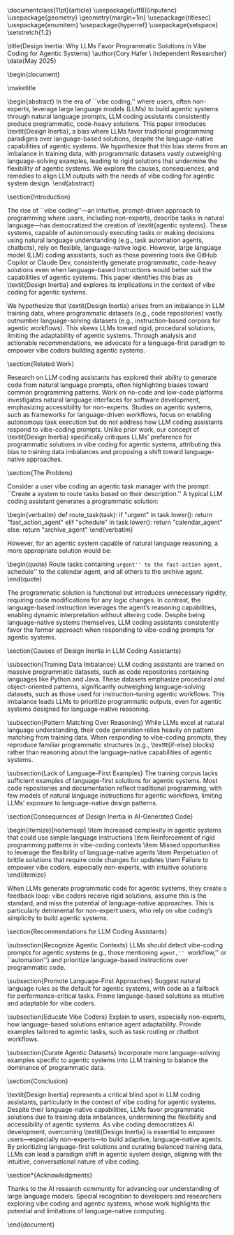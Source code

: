 \documentclass[11pt]{article}
\usepackage[utf8]{inputenc}
\usepackage{geometry}
\geometry{margin=1in}
\usepackage{titlesec}
\usepackage{enumitem}
\usepackage{hyperref}
\usepackage{setspace}
\setstretch{1.2}

\title{Design Inertia: Why LLMs Favor Programmatic Solutions in Vibe Coding for Agentic Systems}
\author{Cory Hafer \\ Independent Researcher}
\date{May 2025}

\begin{document}

\maketitle

\begin{abstract}
In the era of ``vibe coding,'' where users, often non-experts, leverage large language models (LLMs) to build agentic systems through natural language prompts, LLM coding assistants consistently produce programmatic, code-heavy solutions. This paper introduces \textit{Design Inertia}, a bias where LLMs favor traditional programming paradigms over language-based solutions, despite the language-native capabilities of agentic systems. We hypothesize that this bias stems from an imbalance in training data, with programmatic datasets vastly outweighing language-solving examples, leading to rigid solutions that undermine the flexibility of agentic systems. We explore the causes, consequences, and remedies to align LLM outputs with the needs of vibe coding for agentic system design.
\end{abstract}

\section{Introduction}

The rise of ``vibe coding''—an intuitive, prompt-driven approach to programming where users, including non-experts, describe tasks in natural language—has democratized the creation of \textit{agentic systems}. These systems, capable of autonomously executing tasks or making decisions using natural language understanding (e.g., task automation agents, chatbots), rely on flexible, language-native logic. However, large language model (LLM) coding assistants, such as those powering tools like GitHub Copilot or Claude Dev, consistently generate programmatic, code-heavy solutions even when language-based instructions would better suit the capabilities of agentic systems. This paper identifies this bias as \textit{Design Inertia} and explores its implications in the context of vibe coding for agentic systems.

We hypothesize that \textit{Design Inertia} arises from an imbalance in LLM training data, where programmatic datasets (e.g., code repositories) vastly outnumber language-solving datasets (e.g., instruction-based corpora for agentic workflows). This skews LLMs toward rigid, procedural solutions, limiting the adaptability of agentic systems. Through analysis and actionable recommendations, we advocate for a language-first paradigm to empower vibe coders building agentic systems.

\section{Related Work}

Research on LLM coding assistants has explored their ability to generate code from natural language prompts, often highlighting biases toward common programming patterns. Work on no-code and low-code platforms investigates natural language interfaces for software development, emphasizing accessibility for non-experts. Studies on agentic systems, such as frameworks for language-driven workflows, focus on enabling autonomous task execution but do not address how LLM coding assistants respond to vibe-coding prompts. Unlike prior work, our concept of \textit{Design Inertia} specifically critiques LLMs’ preference for programmatic solutions in vibe coding for agentic systems, attributing this bias to training data imbalances and proposing a shift toward language-native approaches.

\section{The Problem}

Consider a user vibe coding an agentic task manager with the prompt: ``Create a system to route tasks based on their description.'' A typical LLM coding assistant generates a programmatic solution:

\begin{verbatim}
def route_task(task):
    if "urgent" in task.lower():
        return "fast_action_agent"
    elif "schedule" in task.lower():
        return "calendar_agent"
    else:
        return "archive_agent"
\end{verbatim}

However, for an agentic system capable of natural language reasoning, a more appropriate solution would be:

\begin{quote}
Route tasks containing ``urgent'' to the fast-action agent, ``schedule'' to the calendar agent, and all others to the archive agent.
\end{quote}

The programmatic solution is functional but introduces unnecessary rigidity, requiring code modifications for any logic changes. In contrast, the language-based instruction leverages the agent’s reasoning capabilities, enabling dynamic interpretation without altering code. Despite being language-native systems themselves, LLM coding assistants consistently favor the former approach when responding to vibe-coding prompts for agentic systems.

\section{Causes of Design Inertia in LLM Coding Assistants}

\subsection{Training Data Imbalance}
LLM coding assistants are trained on massive programmatic datasets, such as code repositories containing languages like Python and Java. These datasets emphasize procedural and object-oriented patterns, significantly outweighing language-solving datasets, such as those used for instruction-tuning agentic workflows. This imbalance leads LLMs to prioritize programmatic outputs, even for agentic systems designed for language-native reasoning.

\subsection{Pattern Matching Over Reasoning}
While LLMs excel at natural language understanding, their code generation relies heavily on pattern matching from training data. When responding to vibe-coding prompts, they reproduce familiar programmatic structures (e.g., \texttt{if-else} blocks) rather than reasoning about the language-native capabilities of agentic systems.

\subsection{Lack of Language-First Examples}
The training corpus lacks sufficient examples of language-first solutions for agentic systems. Most code repositories and documentation reflect traditional programming, with few models of natural language instructions for agentic workflows, limiting LLMs’ exposure to language-native design patterns.

\section{Consequences of Design Inertia in AI-Generated Code}

\begin{itemize}[noitemsep]
\item Increased complexity in agentic systems that could use simple language instructions
\item Reinforcement of rigid programming patterns in vibe-coding contexts
\item Missed opportunities to leverage the flexibility of language-native agents
\item Perpetuation of brittle solutions that require code changes for updates
\item Failure to empower vibe coders, especially non-experts, with intuitive solutions
\end{itemize}

When LLMs generate programmatic code for agentic systems, they create a feedback loop: vibe coders receive rigid solutions, assume this is the standard, and miss the potential of language-native approaches. This is particularly detrimental for non-expert users, who rely on vibe coding’s simplicity to build agentic systems.

\section{Recommendations for LLM Coding Assistants}

\subsection{Recognize Agentic Contexts}
LLMs should detect vibe-coding prompts for agentic systems (e.g., those mentioning ``agent,'' ``workflow,'' or ``automation'') and prioritize language-based instructions over programmatic code.

\subsection{Promote Language-First Approaches}
Suggest natural language rules as the default for agentic systems, with code as a fallback for performance-critical tasks. Frame language-based solutions as intuitive and adaptable for vibe coders.

\subsection{Educate Vibe Coders}
Explain to users, especially non-experts, how language-based solutions enhance agent adaptability. Provide examples tailored to agentic tasks, such as task routing or chatbot workflows.

\subsection{Curate Agentic Datasets}
Incorporate more language-solving examples specific to agentic systems into LLM training to balance the dominance of programmatic data.

\section{Conclusion}

\textit{Design Inertia} represents a critical blind spot in LLM coding assistants, particularly in the context of vibe coding for agentic systems. Despite their language-native capabilities, LLMs favor programmatic solutions due to training data imbalances, undermining the flexibility and accessibility of agentic systems. As vibe coding democratizes AI development, overcoming \textit{Design Inertia} is essential to empower users—especially non-experts—to build adaptive, language-native agents. By prioritizing language-first solutions and curating balanced training data, LLMs can lead a paradigm shift in agentic system design, aligning with the intuitive, conversational nature of vibe coding.

\section*{Acknowledgments}

Thanks to the AI research community for advancing our understanding of large language models. Special recognition to developers and researchers exploring vibe coding and agentic systems, whose work highlights the potential and limitations of language-native computing.

\end{document}
